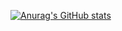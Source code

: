 [![Anurag's GitHub stats](https://github-readme-stats.vercel.app/api?username=GuoPingPan&hide=contribs&icon_color=a3ffb2&title_color=2edeff&text_color=ffffff&hide_border&show_icons=true&bg_color=45,1d679d,26819e,32a2a0,3cbda1,41c9a1 )](https://github.com/anuraghazra/github-readme-stats)
